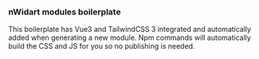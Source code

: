 ### nWidart modules boilerplate

This boilerplate has Vue3 and TailwindCSS 3 integrated and automatically added when generating a new module.
Npm commands will automatically build the CSS and JS for you so no publishing is needed.

